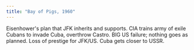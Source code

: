 ```yaml
---
title: "Bay of Pigs, 1960"
---
```

Eisenhower's plan that JFK inherits and supports. CIA trains army of exile Cubans to invade Cuba, overthrow Castro. BIG US failure; nothing goes as planned. Loss of prestige for JFK/US. Cuba gets closer to USSR.

